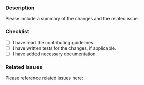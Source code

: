 ### Description
Please include a summary of the changes and the related issue.

### Checklist
- [ ] I have read the contributing guidelines.
- [ ] I have written tests for the changes, if applicable.
- [ ] I have added necessary documentation.

### Related Issues
Please reference related issues here:

